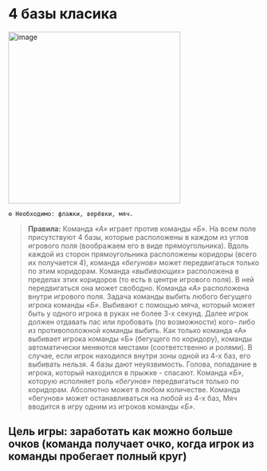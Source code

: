 # 4 базы класика

<img width="345" alt="image" src="https://github.com/user-attachments/assets/d03647e4-a901-451e-9826-abbacd93aaaa">

```
⚙ Необходимо: флажки, верёвки, мяч.
```
> **Правила:** Команда *«А»* играет против команды *«Б»*. На всем поле присутствуют 4 базы, которые расположены в каждом из углов игрового поля (воображаем его в виде прямоугольника). Вдоль каждой из сторон прямоугольника расположены коридоры (всего их получается 4), команда *«бегунов»* может передвигаться только по этим коридорам. Команда *«выбивающих»* расположена в пределах этих коридоров (то есть в центре игрового поля). В ней передвигаться она может свободно. Команда *«А»* расположена внутри игрового поля. Задача команды выбить любого бегущего игрока команды *«Б»*. Выбивают с помощью мяча, который может быть у одного игрока в руках не более 3-х секунд. Далее игрок должен отдавать пас или пробовать (по возможности) кого- либо из противоположной команды выбить. Как только команда «А» выбивает игрока команды «Б» (бегущего по коридору), команды автоматически меняются местами (соответственно и ролями). В случае, если игрок находился внутри зоны одной из 4-х баз, его выбивать нельзя. 4 базы дают неуязвимость. Голова, попадание в игрока, который находился в прыжке - спасают. Команда *«Б»*, которую исполняет роль *«бегунов»* передвигаться только по коридорам. Абсолютно может в любом количестве. Команда «бегунов» может останавливаться на любой из 4-х баз, Мяч вводится в игру одним из игроков команды *«Б»*.

## Цель игры: заработать как можно больше очков (команда получает очко, когда игрок из команды пробегает полный круг)
